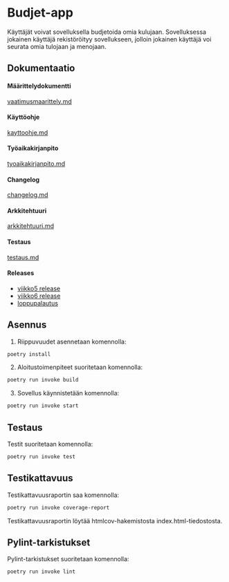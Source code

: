 # **Budjet-app**
Käyttäjät voivat sovelluksella budjetoida omia kulujaan. Sovelluksessa jokainen käyttäjä rekistöröityy sovellukseen, jolloin jokainen käyttäjä voi seurata omia tulojaan ja menojaan.
## Dokumentaatio
#### Määrittelydokumentti 
[vaatimusmaarittely.md](https://github.com/sannituomisto/ot-harjoitustyo/blob/master/budget-app/dokumentaatio/vaatimusmaarittely.md)
#### Käyttöohje
[kayttoohje.md](https://github.com/sannituomisto/ot-harjoitustyo/blob/master/budget-app/dokumentaatio/kayttoohje.md)
#### Työaikakirjanpito
[tyoaikakirjanpito.md](https://github.com/sannituomisto/ot-harjoitustyo/blob/master/budget-app/dokumentaatio/tyoaikakirjanpito.md)
#### Changelog
[changelog.md](https://github.com/sannituomisto/ot-harjoitustyo/blob/master/budget-app/dokumentaatio/changelog.md)
#### Arkkitehtuuri
[arkkitehtuuri.md](https://github.com/sannituomisto/ot-harjoitustyo/blob/master/budget-app/dokumentaatio/arkkitehtuuri.md)
#### Testaus
[testaus.md](https://github.com/sannituomisto/ot-harjoitustyo/blob/master/budget-app/dokumentaatio/testausdok.md)
#### Releases
- [viikko5 release](https://github.com/sannituomisto/ot-harjoitustyo/releases/tag/viikko5)
- [viikko6 release](https://github.com/sannituomisto/ot-harjoitustyo/releases/tag/viikko6)
- [loppupalautus](https://github.com/sannituomisto/ot-harjoitustyo/releases/tag/Loppupalautus)

## Asennus
1. Riippuvuudet asennetaan komennolla:
```bash
poetry install
```
2. Aloitustoimenpiteet suoritetaan komennolla:
```bash
poetry run invoke build
```
3. Sovellus käynnistetään komennolla:
```bash
poetry run invoke start
```
## Testaus
Testit suoritetaan komennolla:

```bash
poetry run invoke test
```
## Testikattavuus
Testikattavuusraportin saa komennolla:
```bash
poetry run invoke coverage-report
```
Testikattavuusraportin löytää htmlcov-hakemistosta index.html-tiedostosta.

## Pylint-tarkistukset
Pylint-tarkistukset suoritetaan komennolla:
```bash
poetry run invoke lint
```
